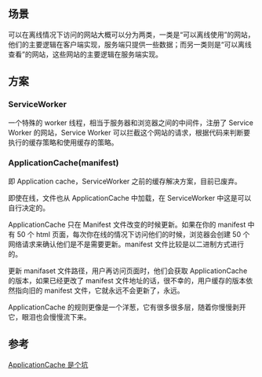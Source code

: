 ## 场景

可以在离线情况下访问的网站大概可以分为两类，一类是“可以离线使用”的网站，他们的主要逻辑在客户端实现，服务端只提供一些数据；而另一类则是“可以离线查看”的网站，这些网站的主要逻辑在服务端实现。

## 方案

### ServiceWorker

一个特殊的 worker 线程，相当于服务器和浏览器之间的中间件，注册了 Service Worker 的网站，Service Worker 可以拦截这个网站的请求，根据代码来判断要执行的缓存策略和使用缓存的策略。

### ApplicationCache(manifest)

即 Application cache，ServiceWorker 之前的缓存解决方案，目前已废弃。

即使在线，文件也从 ApplicationCache 中加载，在 ServiceWorker 中这是可以自行决定的。

ApplicationCache 只在 Manifest 文件改变的时候更新。如果在你的 manifest 中有 50 个 html 页面，每次你在线的情况下访问他们的时候，浏览器会创建 50 个网络请求来确认他们是不是需要更新。manifest 文件比较是以二进制方式进行的。

更新 manifaset 文件路径，用户再访问页面时，他们会获取 ApplicationCache 的版本，如果已经更改了 manifest 文件地址的话，很不幸的，用户缓存的版本依然指向旧的 manifest 文件，它就永远不会更新了，永远。

ApplicationCache 的规则更像是一个洋葱，它有很多很多层，随着你慢慢剥开它，眼泪也会慢慢流下来。

## 参考
[ApplicationCache 是个坑](http://zoomzhao.github.io/2012/11/11/application-cache-is-a-douchebag/)
